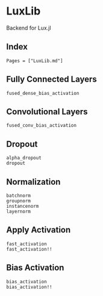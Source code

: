 # LuxLib

Backend for Lux.jl

## Index

```@index
Pages = ["LuxLib.md"]
```

## Fully Connected Layers

```@docs
fused_dense_bias_activation
```

## Convolutional Layers

```@docs
fused_conv_bias_activation
```

## Dropout

```@docs
alpha_dropout
dropout
```

## Normalization

```@docs
batchnorm
groupnorm
instancenorm
layernorm
```

## Apply Activation

```@docs
fast_activation
fast_activation!!
```

## Bias Activation

```@docs
bias_activation
bias_activation!!
```
